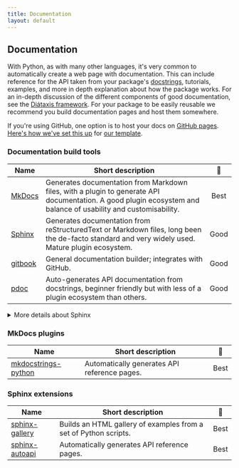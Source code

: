 ```yaml
---
title: Documentation
layout: default
---
```


## Documentation

With Python, as with many other languages, it's very common to automatically
create a web page with documentation. This can include reference for the API
taken from your package's [docstrings], tutorials, examples, and more in depth
explanation about how the package works. For an in-depth discussion of the
different components of good documentation, see the
[Diátaxis framework](https://diataxis.fr/). For your package to be easily
reusable we recommend you build documentation pages and host them somewhere.

If you're using GitHub, one option is to host your docs on [GitHub pages].
[Here's how we've set this up][template-docs-dot-yaml] for [our template].

<!-- URL used above in the blurb-->

[docstrings]: https://peps.python.org/pep-0257/#what-is-a-docstring
[GitHub pages]: https://docs.github.com/en/pages
[our template]: https://github.com/UCL-ARC/python-tooling?tab=readme-ov-file#using-this-template
[template-docs-dot-yaml]: https://github.com/UCL-ARC/python-tooling/blob/main/%7B%7Bcookiecutter.project_slug%7D%7D/.github/workflows/docs.yml

### Documentation build tools

| Name      | Short description                                                                                                                                               |                      🚦                      |
| --------- | --------------------------------------------------------------------------------------------------------------------------------------------------------------- | :------------------------------------------: |
| [MkDocs]  | Generates documentation from Markdown files, with a plugin to generate API documentation. A good plugin ecosystem and balance of usability and customisability. | <span class="label label-green">Best</span>  |
| [Sphinx]  | Generates documentation from reStructuredText or Markdown files, long been the de-facto standard and very widely used. Mature plugin ecosystem.                 | <span class="label label-yellow">Good</span> |
| [gitbook] | General documentation builder; integrates with GitHub.                                                                                                          | <span class="label label-yellow">Good</span> |
| [pdoc]    | Auto-generates API documentation from docstrings, beginner friendly but with less of a plugin ecosystem than others.                                            | <span class="label label-yellow">Good</span> |

<details markdown="block"><summary>More details about Sphinx</summary><!-- markdownlint-disable-line MD033 -->

We marginally recommend [MkDocs] over [Sphinx] due to it's ease of use,
preference for Markdown, and more support for a variety of docstring styles.

However the [Sphinx] tool has long been the de-facto standard in the scientific
Python ecosystem. It is widely used, customisable, and well tested. If you need
a [Sphinx extension](#sphinx-extensions) that does not have an equivalent
[MkDocs plugin](https://github.com/mkdocs/catalog), or if you are part of a
community that heavily uses [Sphinx] then we recommend you use that instead.

#### See also

- Our internal discussions about which to recommend
  ([#16](https://github.com/UCL-ARC/python-tooling/issues/16) and
  [#187](https://github.com/UCL-ARC/python-tooling/issues/187)).
- [An interesting related discussion](https://github.com/encode/httpx/discussions/1220).

</details>

<!-- URLS used above -->

[MkDocs]: https://www.mkdocs.org/
[Sphinx]: https://www.sphinx-doc.org/en/master/
[gitbook]: https://www.gitbook.com/
[pdoc]: https://pdoc.dev/

### MkDocs plugins

| Name                                                          | Short description                            |                     🚦                      |
| ------------------------------------------------------------- | -------------------------------------------- | :-----------------------------------------: |
| [mkdocstrings-python](https://mkdocstrings.github.io/python/) | Automatically generates API reference pages. | <span class="label label-green">Best</span> |

### Sphinx extensions

| Name                                                                 | Short description                                                |                     🚦                      |
| -------------------------------------------------------------------- | ---------------------------------------------------------------- | :-----------------------------------------: |
| [sphinx-gallery](https://sphinx-gallery.github.io/stable/index.html) | Builds an HTML gallery of examples from a set of Python scripts. | <span class="label label-green">Best</span> |
| [sphinx-autoapi](https://sphinx-autoapi.readthedocs.io/en/stable/)   | Automatically generates API reference pages.                     | <span class="label label-green">Best</span> |
